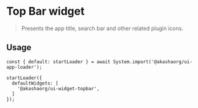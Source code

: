 # Top Bar widget

> Presents the app title, search bar and other related plugin icons.

## Usage

```tsx
const { default: startLoader } = await System.import('@akashaorg/ui-app-loader');

startLoader({
  defaultWidgets: [
    '@akashaorg/ui-widget-topbar',
  ]
});

```
